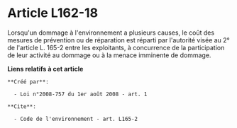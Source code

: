# Article L162-18

Lorsqu'un dommage à l'environnement a plusieurs causes, le coût des mesures de prévention ou de réparation est réparti par
l'autorité visée au 2° de l'article L. 165-2 entre les exploitants, à concurrence de la participation de leur activité au
dommage ou à la menace imminente de dommage.

**Liens relatifs à cet article**

	**Créé par**:

	  - Loi n°2008-757 du 1er août 2008 - art. 1

	**Cite**:

	  - Code de l'environnement - art. L165-2
